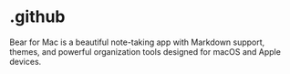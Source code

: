 # .github
Bear for Mac is a beautiful note-taking app with Markdown support, themes, and powerful organization tools designed for macOS and Apple devices.
